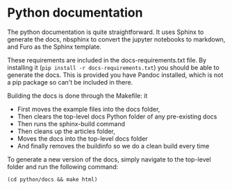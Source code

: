 # Python documentation

The python documentation is quite straightforward. It uses Sphinx to generate the docs, nbsphinx to convert the jupyter notebooks to markdown, and Furo as the Sphinx template. 

These requirements are included in the docs-requirements.txt file. By installing it (`pip install -r docs-requirements.txt`) you should be able to generate the docs. This is provided you have Pandoc installed, which is not a pip package so can't be included in there.

Building the docs is done through the Makefile: it 
- First moves the example files into the docs folder,
- Then clears the top-level docs Python folder of any pre-existing docs
- Then runs the sphinx-build command
- Then cleans up the articles folder,
- Moves the docs into the top-level docs folder
- And finally removes the buildinfo so we do a clean build every time

To generate a new version of the docs, simply navigate to the top-level folder and run the following command:

`(cd python/docs && make html)`
